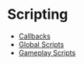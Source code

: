 # Scripting

- [Callbacks](./callbacks.md)
- [Global Scripts](./global-scripts.md)
- [Gameplay Scripts](./gameplay.md)

